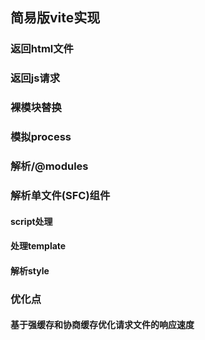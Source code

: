 ##  简易版vite实现

### 返回html文件

### 返回js请求

### 裸模块替换

### 模拟process

### 解析/@modules

### 解析单文件(SFC)组件

#### script处理

#### 处理template

#### 解析style

### 优化点

#### 基于强缓存和协商缓存优化请求文件的响应速度



